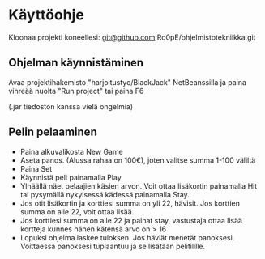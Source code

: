 # Käyttöohje

Kloonaa projekti koneellesi:
git@github.com:Ro0pE/ohjelmistotekniikka.git

## Ohjelman käynnistäminen


Avaa projektihakemisto "harjoitustyo/BlackJack" NetBeanssilla ja paina vihreää nuolta "Run project" tai paina F6

(.jar tiedoston kanssa vielä ongelmia)


## Pelin pelaaminen

- Paina alkuvalikosta New Game
- Aseta panos. (Alussa rahaa on 100€), joten valitse summa 1-100 väliltä
- Paina Set
- Käynnistä peli painamalla Play
- Ylhäällä näet pelaajien käsien arvon. Voit ottaa lisäkortin painamalla Hit tai pysymällä nykyisessä kädessä painamalla Stay.
- Jos otit lisäkortin ja korttiesi summa on yli 22, hävisit. Jos korttien summa on alle 22, voit ottaa lisää.
- Jos korttiesi summa on alle 22 ja painat stay, vastustaja ottaa lisää kortteja kunnes hänen kätensä arvo on > 16 
- Lopuksi ohjelma laskee tuloksen. Jos häviät menetät panoksesi. Voittaessa panoksesi tuplaantuu ja se lisätään pelitilille.
